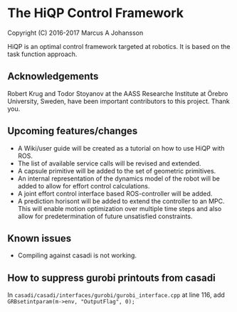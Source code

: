 # The HiQP Control Framework
Copyright (C) 2016-2017 Marcus A Johansson

HiQP is an optimal control framework targeted at robotics. It is based on the task function approach.

## Acknowledgements
Robert Krug and Todor Stoyanov at the AASS Researche Institute at Örebro University, Sweden, have been important contributors to this project. Thank you.

## Upcoming features/changes
- A Wiki/user guide will be created as a tutorial on how to use HiQP with ROS.
- The list of available service calls will be revised and extended.
- A capsule primitive will be added to the set of geometric primitives.
- An internal representation of the dynamics model of the robot will be added to allow for effort control calculations.
- A joint effort control interface based ROS-controller will be added.
- A prediction horisont will be added to extend the controller to an MPC. This will enable motion optimization over multiple time steps and also allow for predetermination of future unsatisfied constraints.

## Known issues
- Compiling against casadi is not working.

## How to suppress gurobi printouts from casadi
In ``casadi/casadi/interfaces/gurobi/gurobi_interface.cpp`` at line 116, add ``GRBsetintparam(m->env, "OutputFlag", 0);``